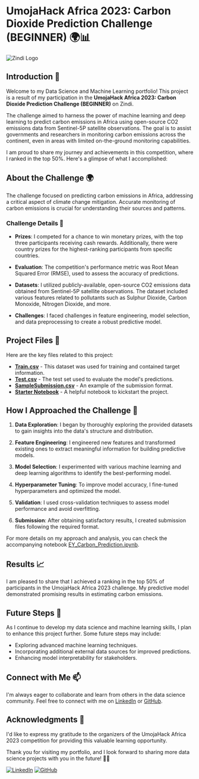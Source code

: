 # UmojaHack Africa 2023: Carbon Dioxide Prediction Challenge (BEGINNER) 🌍📊

![Zindi Logo](https://assets.zindi.africa/media/5fa182eff0cce505692370a60ce4c6ed.png)

## Introduction 🌟

Welcome to my Data Science and Machine Learning portfolio! This project is a result of my participation in the **UmojaHack Africa 2023: Carbon Dioxide Prediction Challenge (BEGINNER)** on Zindi.

The challenge aimed to harness the power of machine learning and deep learning to predict carbon emissions in Africa using open-source CO2 emissions data from Sentinel-5P satellite observations. The goal is to assist governments and researchers in monitoring carbon emissions across the continent, even in areas with limited on-the-ground monitoring capabilities.

I am proud to share my journey and achievements in this competition, where I ranked in the top 50%. Here's a glimpse of what I accomplished:

## About the Challenge 🌍

The challenge focused on predicting carbon emissions in Africa, addressing a critical aspect of climate change mitigation. Accurate monitoring of carbon emissions is crucial for understanding their sources and patterns.

### Challenge Details 📝

- **Prizes**: I competed for a chance to win monetary prizes, with the top three participants receiving cash rewards. Additionally, there were country prizes for the highest-ranking participants from specific countries.

- **Evaluation**: The competition's performance metric was Root Mean Squared Error (RMSE), used to assess the accuracy of predictions.

- **Datasets**: I utilized publicly-available, open-source CO2 emissions data obtained from Sentinel-5P satellite observations. The dataset included various features related to pollutants such as Sulphur Dioxide, Carbon Monoxide, Nitrogen Dioxide, and more.

- **Challenges**: I faced challenges in feature engineering, model selection, and data preprocessing to create a robust predictive model.

## Project Files 📂

Here are the key files related to this project:

- [**Train.csv**](https://zindi.africa/competitions/umojahack-africa-2023-beginner-challenge/data) - This dataset was used for training and contained target information.
- [**Test.csv**](https://zindi.africa/competitions/umojahack-africa-2023-beginner-challenge/data) - The test set used to evaluate the model's predictions.
- [**SampleSubmission.csv**](https://zindi.africa/competitions/umojahack-africa-2023-beginner-challenge/data) - An example of the submission format.
- [**Starter Notebook**](https://zindi.africa/competitions/umojahack-africa-2023-beginner-challenge/data) - A helpful notebook to kickstart the project.

## How I Approached the Challenge 🚀

1. **Data Exploration**: I began by thoroughly exploring the provided datasets to gain insights into the data's structure and distribution.

2. **Feature Engineering**: I engineered new features and transformed existing ones to extract meaningful information for building predictive models.

3. **Model Selection**: I experimented with various machine learning and deep learning algorithms to identify the best-performing model.

4. **Hyperparameter Tuning**: To improve model accuracy, I fine-tuned hyperparameters and optimized the model.

5. **Validation**: I used cross-validation techniques to assess model performance and avoid overfitting.

6. **Submission**: After obtaining satisfactory results, I created submission files following the required format.  

For more details on my approach and analysis, you can check the accompanying notebook [EY_Carbon_Prediction.ipynb](./EY_Carbon_Prediction.ipynb).

## Results 📈

I am pleased to share that I achieved a ranking in the top 50% of participants in the UmojaHack Africa 2023 challenge. My predictive model demonstrated promising results in estimating carbon emissions.

## Future Steps 🌱

As I continue to develop my data science and machine learning skills, I plan to enhance this project further. Some future steps may include:

- Exploring advanced machine learning techniques.
- Incorporating additional external data sources for improved predictions.
- Enhancing model interpretability for stakeholders.

## Connect with Me 📫

I'm always eager to collaborate and learn from others in the data science community. Feel free to connect with me on [LinkedIn](https://www.linkedin.com/in/amir-f) or [GitHub](https://github.com/AmirFARES).

## Acknowledgments 🙏

I'd like to express my gratitude to the organizers of the UmojaHack Africa 2023 competition for providing this valuable learning opportunity.

Thank you for visiting my portfolio, and I look forward to sharing more data science projects with you in the future! 🚀✨

[![LinkedIn](https://img.shields.io/badge/LinkedIn-Connect-blue)](https://www.linkedin.com/in/amir-f)
[![GitHub](https://img.shields.io/badge/GitHub-Follow-green)](https://github.com/AmirFARES)
